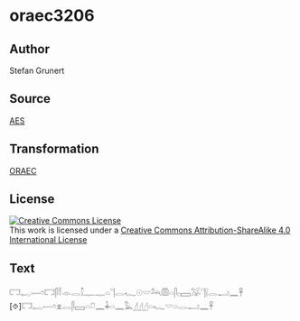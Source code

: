 # oraec3206

## Author

Stefan Grunert

## Source

[AES](https://github.com/simondschweitzer/aes)

## Transformation

[ORAEC](https://oraec.github.io/)

## License

<a rel="license" href="http://creativecommons.org/licenses/by-sa/4.0/"><img alt="Creative Commons License" style="border-width:0" src="https://i.creativecommons.org/l/by-sa/4.0/88x31.png" /></a><br />This work is licensed under a <a rel="license" href="http://creativecommons.org/licenses/by-sa/4.0/">Creative Commons Attribution-ShareAlike 4.0 International License</a>

## Text

𓉐𓉻𓌇𓏌𓉐𓋴𓍋𓁹𓂋𓎿𓊃𓊃𓏏𓊹𓂋𓆑𓇳𓎟𓃢𓏃𓏏𓋴𓊪𓈙𓅮𓊹𓍛𓂋𓂝𓈖𓋹<br>
[⯑]𓉐𓉻𓌇𓏌𓁷𓂋𓋴𓈙𓏏𓍔𓈖𓇓𓏏𓈖𓅓𓊨𓊨𓊨𓏏𓆑𓎟𓏏𓂋𓂝𓈖𓋹<br>
